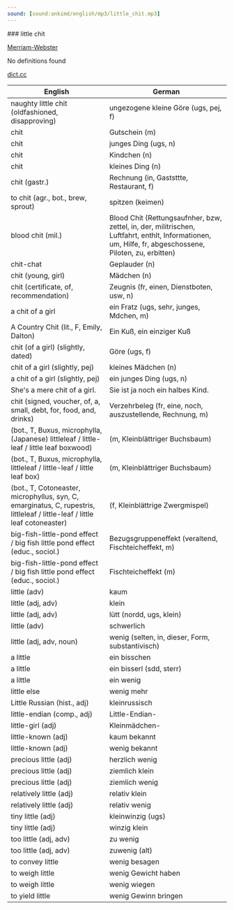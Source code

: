 ```yaml
---
sound: [sound:ankimd/english/mp3/little_chit.mp3]
---
```


\### little chit

[Merriam-Webster](https://www.merriam-webster.com/dictionary/little+chit)

No definitions found

[dict.cc](https://www.dict.cc/little+chit)

| English        | German       |
| -------------- | ------------ |
| naughty little chit (oldfashioned, disapproving) | ungezogene kleine Göre (ugs, pej, f) |
| chit | Gutschein (m) |
| chit | junges Ding (ugs, n) |
| chit | Kindchen (n) |
| chit | kleines Ding (n) |
| chit (gastr.) | Rechnung (in, Gaststtte, Restaurant, f) |
| to chit (agr., bot., brew, sprout) | spitzen (keimen) |
| blood chit (mil.) | Blood Chit (Rettungsaufnher, bzw, zettel, in, der, militrischen, Luftfahrt, enthlt, Informationen, um, Hilfe, fr, abgeschossene, Piloten, zu, erbitten) |
| chit-chat | Geplauder (n) |
| chit (young, girl) | Mädchen (n) |
| chit (certificate, of, recommendation) | Zeugnis (fr, einen, Dienstboten, usw, n) |
| a chit of a girl | ein Fratz (ugs, sehr, junges, Mdchen, m) |
| A Country Chit (lit., F, Emily, Dalton) | Ein Kuß, ein einziger Kuß |
| chit (of a girl) (slightly, dated) | Göre (ugs, f) |
| chit of a girl (slightly, pej) | kleines Mädchen (n) |
| a chit of a girl (slightly, pej) | ein junges Ding (ugs, n) |
| She's a mere chit of a girl. | Sie ist ja noch ein halbes Kind. |
| chit (signed, voucher, of, a, small, debt, for, food, and, drinks) | Verzehrbeleg (fr, eine, noch, auszustellende, Rechnung, m) |
|  (bot., T, Buxus, microphylla, (Japanese) littleleaf / little-leaf / little leaf boxwood) |  (m, Kleinblättriger Buchsbaum) |
|  (bot., T, Buxus, microphylla, littleleaf / little-leaf / little leaf box) |  (m, Kleinblättriger Buchsbaum) |
|  (bot., T, Cotoneaster, microphyllus, syn, C, emarginatus, C, rupestris, littleleaf / little-leaf / little leaf cotoneaster) |  (f, Kleinblättrige Zwergmispel) |
| big-fish-little-pond effect / big fish little pond effect <BFLPE> (educ., sociol.) | Bezugsgruppeneffekt (veraltend, Fischteicheffekt, m) |
| big-fish-little-pond effect / big fish little pond effect <BFLPE> (educ., sociol.) | Fischteicheffekt (m) |
| little (adv) | kaum |
| little (adj, adv) | klein |
| little (adj, adv) | lütt (nordd, ugs, klein) |
| little (adv) | schwerlich |
| little (adj, adv, noun) | wenig (selten, in, dieser, Form, substantivisch) |
| a little | ein bisschen |
| a little | ein bisserl (sdd, sterr) |
| a little | ein wenig |
| little else | wenig mehr |
| Little Russian (hist., adj) | kleinrussisch |
| little-endian (comp., adj) | Little-Endian- |
| little-girl (adj) | Kleinmädchen- |
| little-known (adj) | kaum bekannt |
| little-known (adj) | wenig bekannt |
| precious little (adj) | herzlich wenig |
| precious little (adj) | ziemlich klein |
| precious little (adj) | ziemlich wenig |
| relatively little (adj) | relativ klein |
| relatively little (adj) | relativ wenig |
| tiny little (adj) | kleinwinzig (ugs) |
| tiny little (adj) | winzig klein |
| too little (adj, adv) | zu wenig |
| too little (adj, adv) | zuwenig (alt) |
| to convey little | wenig besagen |
| to weigh little | wenig Gewicht haben |
| to weigh little | wenig wiegen |
| to yield little | wenig Gewinn bringen |
